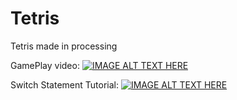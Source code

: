 # Tetris
Tetris made in processing 

GamePlay video:
[![IMAGE ALT TEXT HERE](https://i.ytimg.com/i/IzcNrvXf9sS-AAfIpP8Osw/mq1.jpg?v=bcbfc8)](https://www.youtube.com/watch?v=YOUTUBE_VIDEO_ID_HERE)

Switch Statement Tutorial:
[![IMAGE ALT TEXT HERE](http://www.cs.uah.edu/~rcoleman/CS121/ClassTopics/Images/Conditionals09.jpg)](https://www.youtube.com/watch?v=cDUHLQXfJHc&feature=youtu.be)
